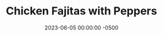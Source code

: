 ---
layout: post
title:  "Chicken Fajitas with Peppers"
date:   2023-06-05 00:00:00 -0500
categories:
- Recipes
- Chicken
permalink: /recipes/fajitas
image: /assets/Food/Chicken/Fajitas/fajita-cover.jpg
ing: fajitas-ing
facts: fajitas-facts
Prep: 30
Rest: 
Cook: 45
Source1: 
Source2: 
whisk: https://s.samsungfood.com/K4Gvb
tags: 
- pepper
- onion
- breast
- dice
- taco
- wrap
- tortilla
- rice
- beans
- italian dressing
- lime
- mango
- salsa
- tropical
Description: Fajitas are a go to meal as they're a fun way to build your own food at the table. We'll have some sauteed chicken and peppers, along with rice, beans, cheese, tortillas, lettuce, and <a href="tropical-salsa">Tropical Fruit Salsa</a>. Make tacos, or make it into a bowl, and mix it up as you see fit.
Instructions:
- Cut up the peppers and onions and add them to a large skillet. Dice up the chicken and add to a large bowl<br><br>

- Prepare the marinade in a bowl and mix with the diced chicken - Italian dressing, hot sauce, lime, oil, thyme, allspice, nutmeg, and cinnamon<br><br>

- Cook the peppers, onions, and seasoning (oil, Italian dressing, hot sauce, lime, and thyme) over medium heat until fully cooked. Set aside<br><br>

- Cook the chicken over medium heat until fully cooked<br><br>

- Add in the peppers and onion and mix<br><br>

- Serve with rice and beans, and tortillas, or over a salad
---